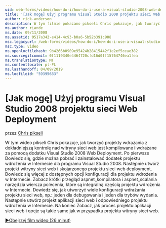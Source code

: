 ```yaml
---
uid: web-forms/videos/how-do-i/how-do-i-use-a-visual-studio-2008-web-deployment-project
title: '[Jak mogę] Użyj programu Visual Studio 2008 projektu sieci Web wdrożenia | Dokumentacja firmy Microsoft'
author: rick-anderson
description: W tym filmie pokazano pikseli Chris pokazuje, jak tworzyć projekty wdrażania z dokładniejszą kontrolę nad jak przy użyciu dodatku Visual Studio 2008 Web Deployment...
ms.author: riande
ms.date: 09/11/2008
ms.assetid: 9517a342-e414-4c93-b0a6-5b52b391c908
msc.legacyurl: /web-forms/videos/how-do-i/how-do-i-use-a-visual-studio-2008-web-deployment-project
msc.type: video
ms.openlocfilehash: 9b4266b0909e95424b28415442f1e2ef5ceae382
ms.sourcegitcommit: 0f1119340e4464720cfd16d0ff15764746ea1fea
ms.translationtype: MT
ms.contentlocale: pl-PL
ms.lasthandoff: 04/09/2019
ms.locfileid: "59395683"
---
```

# <a name="how-do-i-use-a-visual-studio-2008-web-deployment-project"></a>[Jak mogę] Użyj programu Visual Studio 2008 projektu sieci Web Deployment

przez [Chris pikseli](https://twitter.com/chrispels)

W tym wideo pikseli Chris pokazuje, jak tworzyć projekty wdrażania z dokładniejszą kontrolę nad witryny sieci web jest kompilowane i wdrażane za pomocą dodatku Visual Studio 2008 Web Deployment. Po pierwsze Dowiedz się, gdzie można pobrać i zainstalować dodatek projektu wdrożenia w Internecie dla programu Visual Studio 2008. Następnie utwórz projekt witryny sieci web i skojarzonego projektu sieci web deployment. Dowiedz się więcej z dostępnych opcji konfiguracji dla projektu wdrożenia w Internecie. Zobacz krótki przegląd aspnet\_kompilatora i aspnet\_scalania narzędzia wiersza polecenia, które są integralną częścią projektu wdrożenia w Internecie. Dowiedz się, jak utworzyć wiele konfiguracji wdrażania projektu sieci web, np.: jeden dla debugowania i jeden dla trybów wydania. Następnie utwórz projekt aplikacji sieci web i odpowiedniego projektu wdrożenia w Internecie. Na koniec Zobacz, jak proces projektu aplikacji sieci web i opcje są takie same jak w przypadku projektu witryny sieci web.

[&#9654;Obejrzyj film wideo (26 minut)](https://channel9.msdn.com/Blogs/ASP-NET-Site-Videos/how-do-i-use-a-visual-studio-2008-web-deployment-project)
